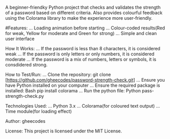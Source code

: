 A beginner-friendky Python project that checks and validates the strength of a password based on different criteria. Also provides colourful feedback using the Colorama library to make the experience more user-friendly.

#Features:
... Loading animation before starting
... Colour-coded results(Red for weak, Yellow for moderate and Green for strong)
... Simple and clean user interface

How It Works:
... If the password is less than 8 characters, it is considered weak
... If the password is only letters or only numbers, it is considered moderate
... If the password is a mix of numbers, letters or symbols, it is consdidered strong.

How to Test/Run:
... Clone the repository: git clone [https://github.com/gheecodes/password-strength-check.git]
... Ensure you have Python installed on your computer
... Ensure the required package is installed: Bash 
                                              pip install colorama
... Run the python file: Python pass-strength-check.py

Technologies Used:
... Python 3.x
... Colorama(for coloured text output)
... Time module(for loading effect)

Author:
gheecodes

License:
This project is licensed under the MIT License.


